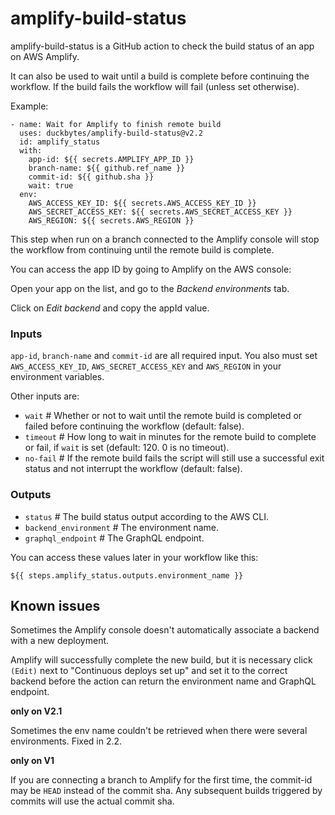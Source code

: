# amplify-build-status

amplify-build-status is a GitHub action to check the build status of an app on AWS Amplify.

It can also be used to wait until a build is complete before continuing the workflow.
If the build fails the workflow will fail (unless set otherwise).

Example:

```
- name: Wait for Amplify to finish remote build
  uses: duckbytes/amplify-build-status@v2.2
  id: amplify_status
  with:
    app-id: ${{ secrets.AMPLIFY_APP_ID }}
    branch-name: ${{ github.ref_name }}
    commit-id: ${{ github.sha }}
    wait: true
  env:
    AWS_ACCESS_KEY_ID: ${{ secrets.AWS_ACCESS_KEY_ID }}
    AWS_SECRET_ACCESS_KEY: ${{ secrets.AWS_SECRET_ACCESS_KEY }}
    AWS_REGION: ${{ secrets.AWS_REGION }}
```

This step when run on a branch connected to the Amplify console will stop the workflow from continuing until the remote build is complete.

You can access the app ID by going to Amplify on the AWS console:

Open your app on the list, and go to the *Backend environments* tab.

Click on *Edit backend* and copy the appId value.

### Inputs

`app-id`, `branch-name` and `commit-id` are all required input. You also must set `AWS_ACCESS_KEY_ID`, `AWS_SECRET_ACCESS_KEY` and `AWS_REGION` in your environment variables.

Other inputs are:

- `wait` # Whether or not to wait until the remote build is completed or failed before continuing the workflow (default: false).
- `timeout` # How long to wait in minutes for the remote build to complete or fail, if `wait` is set (default: 120. 0 is no timeout).
- `no-fail` # If the remote build fails the script will still use a successful exit status and not interrupt the workflow (default: false).

### Outputs
- `status` # The build status output according to the AWS CLI.
- `backend_environment` # The environment name.
- `graphql_endpoint` # The GraphQL endpoint.

You can access these values later in your workflow like this:

`${{ steps.amplify_status.outputs.environment_name }}`

## Known issues

Sometimes the Amplify console doesn't automatically associate a backend with a new deployment.

Amplify will successfully complete the new build, but it is necessary click `(Edit)` next to "Continuous deploys set up" and set it to the correct backend before the action can return the environment name and GraphQL endpoint.

**only on V2.1**

Sometimes the env name couldn't be retrieved when there were several environments. Fixed in 2.2.

**only on V1**

If you are connecting a branch to Amplify for the first time, the commit-id may be `HEAD` instead of the commit sha.
Any subsequent builds triggered by commits will use the actual commit sha.
